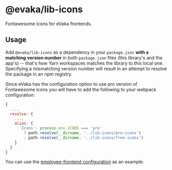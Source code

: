 <!--
SPDX-FileCopyrightText: 2017-2020 City of Espoo

SPDX-License-Identifier: LGPL-2.1-or-later
-->

# @evaka/lib-icons

Fontawesome icons for eVaka frontends.

## Usage

Add `@evaka/lib-icons` as a dependency in your `package.json`
**with a matching version number** in both `package.json` files
(this library's and the app's) -- that's how Yarn workspaces matches
the library to this local one. Specifying a mismatching version number
will result in an attempt to resolve the package in an npm registry.

Since eVaka has the configuration option to use pro version of Fontawesome
icons you will have to add the following to your webpack configuration:
```js
{
  ...,
  resolve: {
    ...,
    alias: {
      'Icons': process.env.ICONS === 'pro'
        ? path.resolve(__dirname, '../lib-icons/pro-icons')
        : path.resolve(__dirname, '../lib-icons/free-icons')
    }
  }
}
```
You can use the [employee-frontend configuration](../employee-frontend/webpack.config.js)
as an example.
